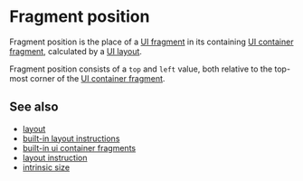 # Fragment position

Fragment position is the place of a [UI fragment](def://) in its containing [UI container fragment](def://),
calculated by a [UI layout](def://).

Fragment position consists of a `top` and `left` value, both relative to the top-most corner of the
[UI container fragment](def://).

## See also

- [layout](guide://)
- [built-in layout instructions](guide://)
- [built-in ui container fragments](guide://)
- [layout instruction](def://)
- [intrinsic size](def://)